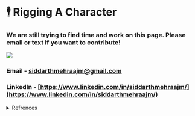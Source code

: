 # 🕴 Rigging A Character

### We are still trying to find time and work on this page. Please email or text if you want to contribute!

![](../../.gitbook/assets/image\_processing20200128-10882-10eetut.gif)

### Email - siddarthmehraajm@gmail.com

### LinkedIn - [https://www.linkedin.com/in/siddarthmehraajm/](https://www.linkedin.com/in/siddarthmehraajm/)

<details>

<summary>Refrences</summary>

[https://dribbble.com/shots/9805180/attachments/1837027?mode=media](https://dribbble.com/shots/9805180/attachments/1837027?mode=media)

</details>



